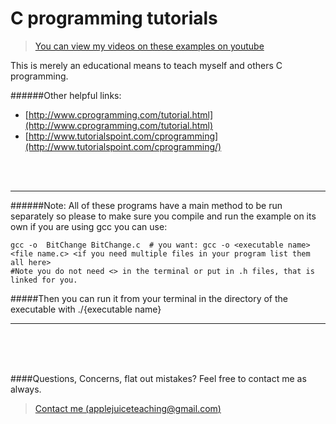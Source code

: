 
C programming tutorials
===========
> [You can view my videos on these examples on youtube](http://www.youtube.com/playlist?list=PLJ7II9mlYqWjIsuhVdbqhiigU2bKYtrmE)

This is merely an educational means to teach myself and others C programming.

######Other helpful links:

* [http://www.cprogramming.com/tutorial.html](http://www.cprogramming.com/tutorial.html)
* [http://www.tutorialspoint.com/cprogramming](http://www.tutorialspoint.com/cprogramming/)

 <br />
  <br />

---
######Note:  All of these programs have a main method to be run separately so please to make sure you compile and run the example on its own if you are using gcc you can use:

```
gcc -o  BitChange BitChange.c  # you want: gcc -o <executable name> <file name.c> <if you need multiple files in your program list them all here>
#Note you do not need <> in the terminal or put in .h files, that is linked for you.
```

#####Then you can run it from your terminal in the directory of the executable with ./{executable name}

---

 <br />
  <br />
   <br />




####Questions, Concerns, flat out mistakes?  Feel free to contact me as always. 

> [Contact me (applejuiceteaching@gmail.com)](mailto:applejuiceteaching@gmail.com)
